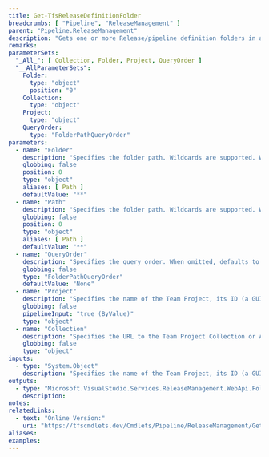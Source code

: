 ```yaml
---
title: Get-TfsReleaseDefinitionFolder
breadcrumbs: [ "Pipeline", "ReleaseManagement" ]
parent: "Pipeline.ReleaseManagement"
description: "Gets one or more Release/pipeline definition folders in a team project."
remarks: 
parameterSets: 
  "_All_": [ Collection, Folder, Project, QueryOrder ] 
  "__AllParameterSets":  
    Folder: 
      type: "object"  
      position: "0"  
    Collection: 
      type: "object"  
    Project: 
      type: "object"  
    QueryOrder: 
      type: "FolderPathQueryOrder" 
parameters: 
  - name: "Folder" 
    description: "Specifies the folder path. Wildcards are supported. When omitted, all Release/pipeline folders in the supplied team project are returned." 
    globbing: false 
    position: 0 
    type: "object" 
    aliases: [ Path ] 
    defaultValue: "**" 
  - name: "Path" 
    description: "Specifies the folder path. Wildcards are supported. When omitted, all Release/pipeline folders in the supplied team project are returned.This is an alias of the Folder parameter." 
    globbing: false 
    position: 0 
    type: "object" 
    aliases: [ Path ] 
    defaultValue: "**" 
  - name: "QueryOrder" 
    description: "Specifies the query order. When omitted, defaults to None.Possible values: None, Ascending, Descending" 
    globbing: false 
    type: "FolderPathQueryOrder" 
    defaultValue: "None" 
  - name: "Project" 
    description: "Specifies the name of the Team Project, its ID (a GUID), or a Microsoft.TeamFoundation.Core.WebApi.TeamProject object to connect to. When omitted, it defaults to the connection set by Connect-TfsTeamProject (if any). For more details, see the Get-TfsTeamProject cmdlet." 
    globbing: false 
    pipelineInput: "true (ByValue)" 
    type: "object" 
  - name: "Collection" 
    description: "Specifies the URL to the Team Project Collection or Azure DevOps Organization to connect to, a TfsTeamProjectCollection object (Windows PowerShell only), or a VssConnection object. You can also connect to an Azure DevOps Services organizations by simply providing its name instead of the full URL. For more details, see the Get-TfsTeamProjectCollection cmdlet. When omitted, it defaults to the connection set by Connect-TfsTeamProjectCollection (if any)." 
    globbing: false 
    type: "object"
inputs: 
  - type: "System.Object" 
    description: "Specifies the name of the Team Project, its ID (a GUID), or a Microsoft.TeamFoundation.Core.WebApi.TeamProject object to connect to. When omitted, it defaults to the connection set by Connect-TfsTeamProject (if any). For more details, see the Get-TfsTeamProject cmdlet."
outputs: 
  - type: "Microsoft.VisualStudio.Services.ReleaseManagement.WebApi.Folder" 
    description: 
notes: 
relatedLinks: 
  - text: "Online Version:" 
    uri: "https://tfscmdlets.dev/Cmdlets/Pipeline/ReleaseManagement/Get-TfsReleaseDefinitionFolder"
aliases: 
examples: 
---
```

